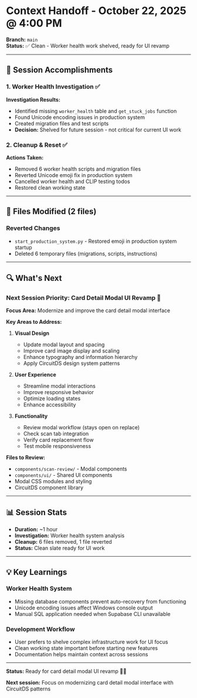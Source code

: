 # Context Handoff - October 22, 2025 @ 4:00 PM

**Branch:** `main`  
**Status:** ✅ Clean - Worker health work shelved, ready for UI revamp

---

## 🎯 Session Accomplishments

### 1. Worker Health Investigation ✅
**Investigation Results:**
- Identified missing `worker_health` table and `get_stuck_jobs` function
- Found Unicode encoding issues in production system
- Created migration files and test scripts
- **Decision:** Shelved for future session - not critical for current UI work

### 2. Cleanup & Reset ✅
**Actions Taken:**
- Removed 6 worker health scripts and migration files
- Reverted Unicode emoji fix in production system
- Cancelled worker health and CLIP testing todos
- Restored clean working state

---

## 📁 Files Modified (2 files)

### Reverted Changes
- `start_production_system.py` - Restored emoji in production system startup
- Deleted 6 temporary files (migrations, scripts, instructions)

---

## 🔍 What's Next

### **Next Session Priority: Card Detail Modal UI Revamp** 🎨

**Focus Area:** Modernize and improve the card detail modal interface

**Key Areas to Address:**
1. **Visual Design**
   - Update modal layout and spacing
   - Improve card image display and scaling
   - Enhance typography and information hierarchy
   - Apply CircuitDS design system patterns

2. **User Experience**
   - Streamline modal interactions
   - Improve responsive behavior
   - Optimize loading states
   - Enhance accessibility

3. **Functionality**
   - Review modal workflow (stays open on replace)
   - Check scan tab integration
   - Verify card replacement flow
   - Test mobile responsiveness

**Files to Review:**
- `components/scan-review/` - Modal components
- `components/ui/` - Shared UI components
- Modal CSS modules and styling
- CircuitDS component library

---

## 📊 Session Stats

- **Duration:** ~1 hour
- **Investigation:** Worker health system analysis
- **Cleanup:** 6 files removed, 1 file reverted
- **Status:** Clean slate ready for UI work

---

## 💡 Key Learnings

### Worker Health System
- Missing database components prevent auto-recovery from functioning
- Unicode encoding issues affect Windows console output
- Manual SQL application needed when Supabase CLI unavailable

### Development Workflow
- User prefers to shelve complex infrastructure work for UI focus
- Clean working state important before starting new features
- Documentation helps maintain context across sessions

---

**Status:** Ready for card detail modal UI revamp 🎨✨

**Next session:** Focus on modernizing card detail modal interface with CircuitDS patterns
